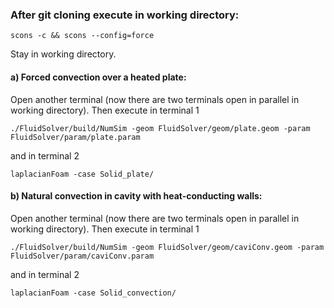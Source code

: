 ### After git cloning execute in working directory:
    scons -c && scons --config=force

Stay in working directory.

#### a) Forced convection over a heated plate:

Open another terminal (now there are two terminals open in parallel in working directory). Then execute in terminal 1

    ./FluidSolver/build/NumSim -geom FluidSolver/geom/plate.geom -param FluidSolver/param/plate.param

and in terminal 2

    laplacianFoam -case Solid_plate/

#### b) Natural convection in cavity with heat-conducting walls:

Open another terminal (now there are two terminals open in parallel in working directory). Then execute in terminal 1

    ./FluidSolver/build/NumSim -geom FluidSolver/geom/caviConv.geom -param FluidSolver/param/caviConv.param

and in terminal 2

    laplacianFoam -case Solid_convection/
